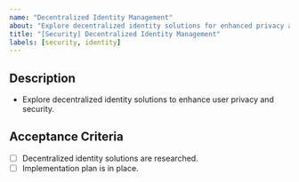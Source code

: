 ```yaml
---
name: "Decentralized Identity Management"
about: "Explore decentralized identity solutions for enhanced privacy and security."
title: "[Security] Decentralized Identity Management"
labels: [security, identity]
---
```


## Description
- Explore decentralized identity solutions to enhance user privacy and security.

## Acceptance Criteria
- [ ] Decentralized identity solutions are researched.
- [ ] Implementation plan is in place.
